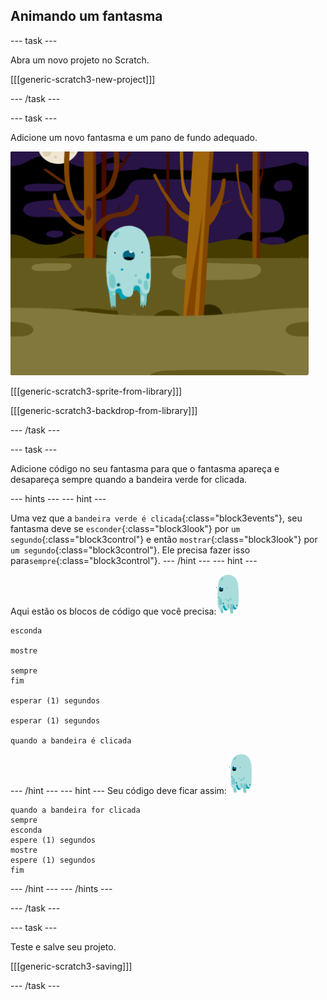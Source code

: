 ## Animando um fantasma

\--- task \---

Abra um novo projeto no Scratch.

[[[generic-scratch3-new-project]]]

\--- /task \---

\--- task \---

Adicione um novo fantasma e um pano de fundo adequado.

![screenshot](images/ghost-ghost.png)

[[[generic-scratch3-sprite-from-library]]]

[[[generic-scratch3-backdrop-from-library]]]

\--- /task \---

\--- task \---

Adicione código no seu fantasma para que o fantasma apareça e desapareça sempre quando a bandeira verde for clicada.

\--- hints \--- \--- hint \---

Uma vez que a `bandeira verde é clicada`{:class="block3events"}, seu fantasma deve se `esconder`{:class="block3look"} por `um segundo`{:class="block3control"} e então `mostrar`{:class="block3look"} por `um segundo`{:class="block3control"}. Ele precisa fazer isso para`sempre`{:class="block3control"}. \--- /hint \--- \--- hint \---

Aqui estão os blocos de código que você precisa:![ator do fantasma](images/ghost-sprite.png)

```blocks3
esconda

mostre

sempre
fim

esperar (1) segundos

esperar (1) segundos

quando a bandeira é clicada
```

\--- /hint \--- \--- hint \--- Seu código deve ficar assim: ![ator do fantasma](images/ghost-sprite.png)

```blocks3
quando a bandeira for clicada
sempre
esconda
espere (1) segundos
mostre
espere (1) segundos
fim
```

\--- /hint \--- \--- /hints \---

\--- /task \---

\--- task \---

Teste e salve seu projeto.

[[[generic-scratch3-saving]]]

\--- /task \---